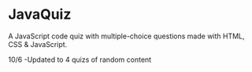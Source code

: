 # JavaQuiz
A JavaScript code quiz with multiple-choice questions made with HTML, CSS &amp; JavaScript.

10/6 -Updated to 4 quizs of random content
